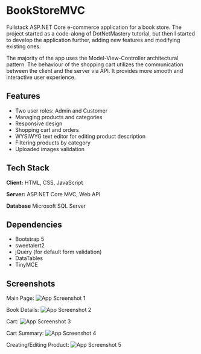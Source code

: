 
# BookStoreMVC

Fullstack ASP.NET Core e-commerce application for a book store. 
The project started as a code-along of DotNetMastery tutorial, but then I started to develop the application further, adding new features and modifying existing ones.

The majority of the app uses the Model-View-Controller architectural pattern. The behaviour of the shopping cart utilizes the communication between the client and the server via API. It provides more smooth and interactive user experience.

## Features

- Two user roles: Admin and Customer
- Managing products and categories
- Responsive design
- Shopping cart and orders
- WYSIWYG text editor for editing product description
- Filtering products by category
- Uploaded images validation


## Tech Stack

**Client:** HTML, CSS, JavaScript

**Server:** ASP.NET Core MVC, Web API

**Database** Microsoft SQL Server
## Dependencies
- Bootstrap 5
- sweetalert2
- jQuery (for default form validation)
- DataTables
- TinyMCE
## Screenshots

Main Page:
![App Screenshot 1](https://i.imgur.com/nG7Sb0j.jpeg)

Book Details:
![App Screenshot 2](https://i.imgur.com/Ud5ywpH.jpeg)

Cart:
![App Screenshot 3](https://i.imgur.com/UpuROTy.jpeg)

Cart Summary:
![App Screenshot 4](https://i.imgur.com/NGDnCKU.jpeg)

Creating/Editing Product:
![App Screenshot 5](https://i.imgur.com/ayXhnm8.jpeg)

